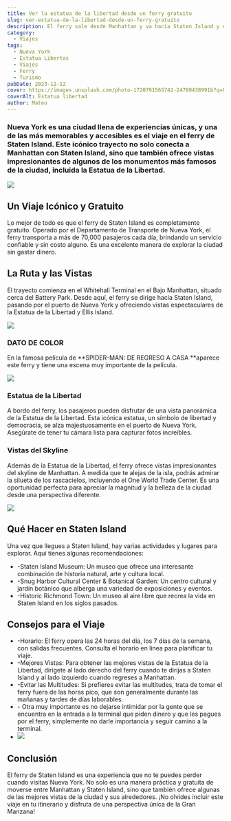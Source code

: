 ```yaml
---
title: Ver la estatua de la libertad desde un ferry gratuito
slug: ver-estatua-de-la-libertad-desde-un-ferry-gratuito
description: El ferry sale desde Manhattan y va hacia Staten Island y no tiene costo.
category:
  - Viajes
tags:
  - Nueva York
  - Estatua Libertas
  - Viajes
  - Ferry
  - Turismo
pubDate: 2023-12-12
cover: https://images.unsplash.com/photo-1720791565742-24780438991b?q=80&w=773&auto=format&fit=crop&ixlib=rb-4.0.3&ixid=M3wxMjA3fDB8MHxwaG90by1wYWdlfHx8fGVufDB8fHx8fA%3D%3D
coverAlt: Estatua libertad
author: Mateo
---
```


### **Nueva York** es una ciudad llena de **experiencias únicas**, y una de las más memorables y accesibles es el viaje en el ferry de Staten Island. Este icónico trayecto no solo conecta a **Manhattan** con **Staten Island**, sino que también ofrece **vistas impresionantes** de algunos de los **monumentos más famosos** de la ciudad, incluida la **Estatua de la Libertad**.

![](</img/NY/ferry ny.jpeg>)

## Un Viaje Icónico y Gratuito

Lo mejor de todo es que el ferry de Staten Island es completamente gratuito. Operado por el Departamento de Transporte de Nueva York, el ferry transporta a más de 70,000 pasajeros cada día, brindando un servicio confiable y sin costo alguno. Es una excelente manera de explorar la ciudad sin gastar dinero.

## La Ruta y las Vistas

El trayecto comienza en el Whitehall Terminal en el Bajo Manhattan, situado cerca del Battery Park. Desde aquí, el ferry se dirige hacia Staten Island, pasando por el puerto de Nueva York y ofreciendo vistas espectaculares de la Estatua de la Libertad y Ellis Island.

![](</img/NY/ferry ny 2.jpeg>)

### DATO DE COLOR

En la famosa película de \*\*SPIDER-MAN: DE REGRESO A CASA \*\*aparece este ferry y tiene una escena muy importante de la película.

![](</img/NY/spider man ferry.jpeg>)

### Estatua de la Libertad

A bordo del ferry, los pasajeros pueden disfrutar de una vista panorámica de la Estatua de la Libertad. Esta icónica estatua, un símbolo de libertad y democracia, se alza majestuosamente en el puerto de Nueva York. Asegúrate de tener tu cámara lista para capturar fotos increíbles.

### Vistas del Skyline

Además de la Estatua de la Libertad, el ferry ofrece vistas impresionantes del skyline de Manhattan. A medida que te alejas de la isla, podrás admirar la silueta de los rascacielos, incluyendo el One World Trade Center. Es una oportunidad perfecta para apreciar la magnitud y la belleza de la ciudad desde una perspectiva diferente.

![](</img/NY/estatua libertad 2.jpeg>)

## Qué Hacer en Staten Island

Una vez que llegues a Staten Island, hay varias actividades y lugares para explorar. Aquí tienes algunas recomendaciones:

* -Staten Island Museum: Un museo que ofrece una interesante combinación de historia natural, arte y cultura local.
* -Snug Harbor Cultural Center & Botanical Garden: Un centro cultural y jardín botánico que alberga una variedad de exposiciones y eventos.
* -Historic Richmond Town: Un museo al aire libre que recrea la vida en Staten Island en los siglos pasados.

## Consejos para el Viaje

* -Horario: El ferry opera las 24 horas del día, los 7 días de la semana, con salidas frecuentes. Consulta el horario en línea para planificar tu viaje.
* -Mejores Vistas: Para obtener las mejores vistas de la Estatua de la Libertad, dirígete al lado derecho del ferry cuando te dirijas a Staten Island y al lado izquierdo cuando regreses a Manhattan.
* -Evitar las Multitudes: Si prefieres evitar las multitudes, trata de tomar el ferry fuera de las horas pico, que son generalmente durante las mañanas y tardes de días laborables.
* \- Otra muy importante es no dejarse intimidar por la gente que se encuentra en la entrada a la terminal que piden dinero y que les pagues por el ferry, simplemente no darle importancia y seguir camino a la terminal.
* ![](</img/NY/ferry entrada.jpeg>)

## Conclusión

El ferry de Staten Island es una experiencia que no te puedes perder cuando visitas Nueva York. No solo es una manera práctica y gratuita de moverse entre Manhattan y Staten Island, sino que también ofrece algunas de las mejores vistas de la ciudad y sus alrededores. ¡No olvides incluir este viaje en tu itinerario y disfruta de una perspectiva única de la Gran Manzana!
